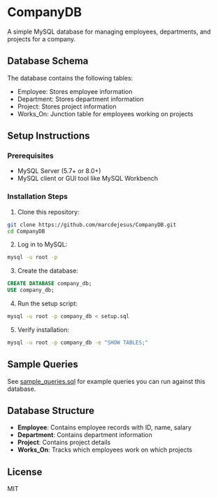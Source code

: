 # CompanyDB

A simple MySQL database for managing employees, departments, and projects for a company.

## Database Schema

The database contains the following tables:
- Employee: Stores employee information
- Department: Stores department information
- Project: Stores project information
- Works_On: Junction table for employees working on projects

## Setup Instructions

### Prerequisites
- MySQL Server (5.7+ or 8.0+)
- MySQL client or GUI tool like MySQL Workbench

### Installation Steps

1. Clone this repository:
```bash
git clone https://github.com/marcdejesus/CompanyDB.git
cd CompanyDB
```

2. Log in to MySQL:
```bash
mysql -u root -p
```

3. Create the database:
```sql
CREATE DATABASE company_db;
USE company_db;
```

4. Run the setup script:
```bash
mysql -u root -p company_db < setup.sql
```

5. Verify installation:
```bash
mysql -u root -p company_db -e "SHOW TABLES;"
```

## Sample Queries

See [sample_queries.sql](sample_queries.sql) for example queries you can run against this database.

## Database Structure

- **Employee**: Contains employee records with ID, name, salary
- **Department**: Contains department information
- **Project**: Contains project details
- **Works_On**: Tracks which employees work on which projects

## License

MIT 